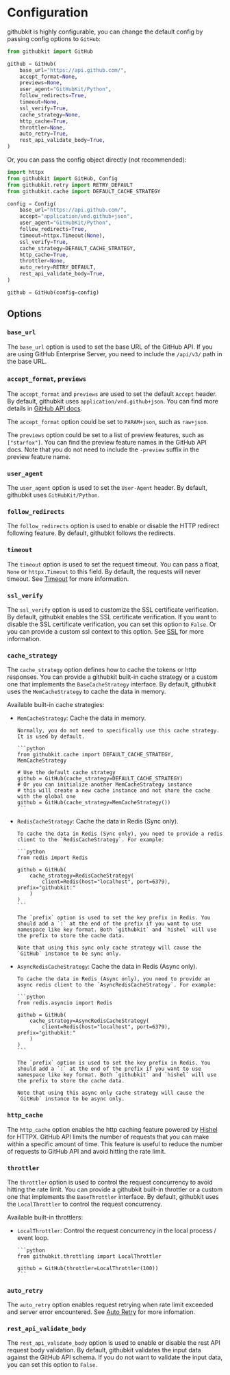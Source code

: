 # Configuration

githubkit is highly configurable, you can change the default config by passing config options to `GitHub`:

```python
from githubkit import GitHub

github = GitHub(
    base_url="https://api.github.com/",
    accept_format=None,
    previews=None,
    user_agent="GitHubKit/Python",
    follow_redirects=True,
    timeout=None,
    ssl_verify=True,
    cache_strategy=None,
    http_cache=True,
    throttler=None,
    auto_retry=True,
    rest_api_validate_body=True,
)
```

Or, you can pass the config object directly (not recommended):

```python
import httpx
from githubkit import GitHub, Config
from githubkit.retry import RETRY_DEFAULT
from githubkit.cache import DEFAULT_CACHE_STRATEGY

config = Config(
    base_url="https://api.github.com/",
    accept="application/vnd.github+json",
    user_agent="GitHubKit/Python",
    follow_redirects=True,
    timeout=httpx.Timeout(None),
    ssl_verify=True,
    cache_strategy=DEFAULT_CACHE_STRATEGY,
    http_cache=True,
    throttler=None,
    auto_retry=RETRY_DEFAULT,
    rest_api_validate_body=True,
)

github = GitHub(config=config)
```

## Options

### `base_url`

The `base_url` option is used to set the base URL of the GitHub API. If you are using GitHub Enterprise Server, you need to include the `/api/v3/` path in the base URL.

### `accept_format`, `previews`

The `accept_format` and `previews` are used to set the default `Accept` header. By default, githubkit uses `application/vnd.github+json`. You can find more details in [GitHub API docs](https://docs.github.com/en/rest/overview/media-types).

The `accept_format` option could be set to `PARAM+json`, such as `raw+json`.

The `previews` option could be set to a list of preview features, such as `["starfox"]`. You can find the preview feature names in the GitHub API docs. Note that you do not need to include the `-preview` suffix in the preview feature name.

### `user_agent`

The `user_agent` option is used to set the `User-Agent` header. By default, githubkit uses `GitHubKit/Python`.

### `follow_redirects`

The `follow_redirects` option is used to enable or disable the HTTP redirect following feature. By default, githubkit follows the redirects.

### `timeout`

The `timeout` option is used to set the request timeout. You can pass a float, `None` or `httpx.Timeout` to this field. By default, the requests will never timeout. See [Timeout](https://www.python-httpx.org/advanced/timeouts/) for more information.

### `ssl_verify`

The `ssl_verify` option is used to customize the SSL certificate verification. By default, githubkit enables the SSL certificate verification. If you want to disable the SSL certificate verification, you can set this option to `False`. Or you can provide a custom ssl context to this option. See [SSL](https://www.python-httpx.org/advanced/ssl/) for more information.

### `cache_strategy`

The `cache_strategy` option defines how to cache the tokens or http responses. You can provide a githubkit built-in cache strategy or a custom one that implements the `BaseCacheStrategy` interface. By default, githubkit uses the `MemCacheStrategy` to cache the data in memory.

Available built-in cache strategies:

- `MemCacheStrategy`: Cache the data in memory.

      Normally, you do not need to specifically use this cache strategy. It is used by default.

      ```python
      from githubkit.cache import DEFAULT_CACHE_STRATEGY, MemCacheStrategy

      # Use the default cache strategy
      github = GitHub(cache_strategy=DEFAULT_CACHE_STRATEGY)
      # Or you can initialize another MemCacheStrategy instance
      # this will create a new cache instance and not share the cache with the global one
      github = GitHub(cache_strategy=MemCacheStrategy())
      ```

- `RedisCacheStrategy`: Cache the data in Redis (Sync only).

      To cache the data in Redis (Sync only), you need to provide a redis client to the `RedisCacheStrategy`. For example:

      ```python
      from redis import Redis

      github = GitHub(
          cache_strategy=RedisCacheStrategy(
              client=Redis(host="localhost", port=6379), prefix="githubkit:"
          )
      )
      ```

      The `prefix` option is used to set the key prefix in Redis. You should add a `:` at the end of the prefix if you want to use namespace like key format. Both `githubkit` and `hishel` will use the prefix to store the cache data.

      Note that using this sync only cache strategy will cause the `GitHub` instance to be sync only.

- `AsyncRedisCacheStrategy`: Cache the data in Redis (Async only).

      To cache the data in Redis (Async only), you need to provide an async redis client to the `AsyncRedisCacheStrategy`. For example:

      ```python
      from redis.asyncio import Redis

      github = GitHub(
          cache_strategy=AsyncRedisCacheStrategy(
              client=Redis(host="localhost", port=6379), prefix="githubkit:"
          )
      )
      ```

      The `prefix` option is used to set the key prefix in Redis. You should add a `:` at the end of the prefix if you want to use namespace like key format. Both `githubkit` and `hishel` will use the prefix to store the cache data.

      Note that using this async only cache strategy will cause the `GitHub` instance to be async only.

### `http_cache`

The `http_cache` option enables the http caching feature powered by [Hishel](https://hishel.com/) for HTTPX. GitHub API limits the number of requests that you can make within a specific amount of time. This feature is useful to reduce the number of requests to GitHub API and avoid hitting the rate limit.

### `throttler`

The `throttler` option is used to control the request concurrency to avoid hitting the rate limit. You can provide a githubkit built-in throttler or a custom one that implements the `BaseThrottler` interface. By default, githubkit uses the `LocalThrottler` to control the request concurrency.

Available built-in throttlers:

- `LocalThrottler`: Control the request concurrency in the local process / event loop.

      ```python
      from githubkit.throttling import LocalThrottler

      github = GitHub(throttler=LocalThrottler(100))
      ```

### `auto_retry`

The `auto_retry` option enables request retrying when rate limit exceeded and server error encountered. See [Auto Retry](./auto-retry.md) for more infomation.

### `rest_api_validate_body`

The `rest_api_validate_body` option is used to enable or disable the rest API request body validation. By default, githubkit validates the input data against the GitHub API schema. If you do not want to validate the input data, you can set this option to `False`.
